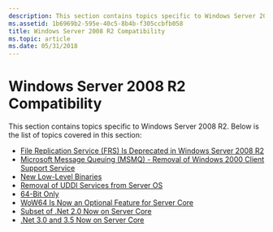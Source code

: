 ```yaml
---
description: This section contains topics specific to Windows Server 2008 R2.
ms.assetid: 1b6969b2-595e-40c5-8b4b-f305ccbfb058
title: Windows Server 2008 R2 Compatibility
ms.topic: article
ms.date: 05/31/2018
---
```


# Windows Server 2008 R2 Compatibility

This section contains topics specific to Windows Server 2008 R2. Below is the list of topics covered in this section:

-   [File Replication Service (FRS) Is Deprecated in Windows Server 2008 R2](file-replication-service--frs--is-deprecated-in-windows-server-2008-r2.md)
-   [Microsoft Message Queuing (MSMQ) - Removal of Windows 2000 Client Support Service](microsoft-message-queuing--msmq----removal-of-windows-2000-client-support-ser.md)
-   [New Low-Level Binaries](new-low-level-binaries.md)
-   [Removal of UDDI Services from Server OS](removal-of-uddi-services-from-server-os.md)
-   [64-Bit Only](64-bit-only.md)
-   [WoW64 Is Now an Optional Feature for Server Core](wow64-is-now-an-optional-feature-for-server-core.md)
-   [Subset of .Net 2.0 Now on Server Core](subset-of--net-2-0-now-on-server-core.md)
-   [.Net 3.0 and 3.5 Now on Server Core](-net-3-0-and-3-5-now-on-server-core.md)

 

 



